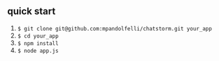 ## quick start

1. `$ git clone git@github.com:mpandolfelli/chatstorm.git your_app`
2. `$ cd your_app`
3. `$ npm install`
4. `$ node app.js`
